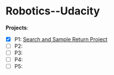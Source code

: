 # Robotics--Udacity

**Projects**: 
- [x] P1: [Search and Sample Return Project](https://github.com/WenjinTao/RoboND-Rover-Project)   
- [ ] P2: 
- [ ] P3: 
- [ ] P4: 
- [ ] P5:
